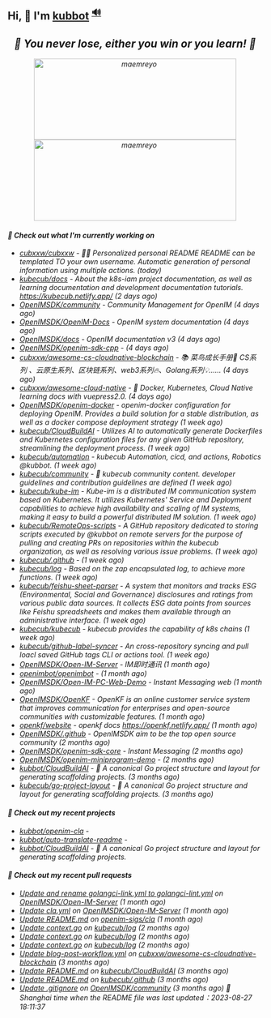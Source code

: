 ## Hi, 👋  I'm <a href="https://github.com/kubbot" target="_blank">kubbot</a> <sup><a href="https://nsddd.top" />🔊</a></sup>

<h2 align="center"><em>🌟 You never lose, either you win or you learn!<em> 💪</h2>

<p align="center">
	<img src="https://github-readme-stats.vercel.app/api?username=kubbot&theme=dracula&show_icons=true" alt="maemreyo" width="400" height="160" />
	<img src="http://github-readme-streak-stats.herokuapp.com?user=kubbot&theme=dracula&hide_border=false" alt="maemreyo" width="400" height="160"/>
</p>

</p>

#### 👷 Check out what I'm currently working on

- [cubxxw/cubxxw](https://github.com/cubxxw/cubxxw) - 🏄‍♂️ Personalized personal README README can be templated TO your own username. Automatic generation of personal information using multiple actions.    (today)
- [kubecub/docs](https://github.com/kubecub/docs) - About the k8s-iam project documentation, as well as learning documentation and development documentation tutorials. https://kubecub.netlify.app/ (2 days ago)
- [OpenIMSDK/community](https://github.com/OpenIMSDK/community) - Community Management for OpenIM (4 days ago)
- [OpenIMSDK/OpenIM-Docs](https://github.com/OpenIMSDK/OpenIM-Docs) - OpenIM system documentation (4 days ago)
- [OpenIMSDK/docs](https://github.com/OpenIMSDK/docs) - OpenIM documentation v3 (4 days ago)
- [OpenIMSDK/openim-sdk-cpp](https://github.com/OpenIMSDK/openim-sdk-cpp) -  (4 days ago)
- [cubxxw/awesome-cs-cloudnative-blockchain](https://github.com/cubxxw/awesome-cs-cloudnative-blockchain) - 📚 菜鸟成长手册🚀  CS系列 、云原生系列、区块链系列、web3系列🔥、Golang系列💡...... (4 days ago)
- [cubxxw/awesome-cloud-native](https://github.com/cubxxw/awesome-cloud-native) - 🐋 Docker, Kubernetes, Cloud Native learning docs with vuepress2.0.    (4 days ago)
- [OpenIMSDK/openim-docker](https://github.com/OpenIMSDK/openim-docker) - openim-docker configuration for deploying OpenIM. Provides a build solution for a stable distribution, as well as a docker compose deployment strategy (1 week ago)
- [kubecub/CloudBuildAI](https://github.com/kubecub/CloudBuildAI) - Utilizes AI to automatically generate Dockerfiles and Kubernetes configuration files for any given GitHub repository, streamlining the deployment process. (1 week ago)
- [kubecub/automation](https://github.com/kubecub/automation) - kubecub Automation, cicd, and actions, Robotics @kubbot. (1 week ago)
- [kubecub/community](https://github.com/kubecub/community) - 🚀 kubecub community content. developer guidelines and contribution guidelines are defined (1 week ago)
- [kubecub/kube-im](https://github.com/kubecub/kube-im) - Kube-im is a distributed IM communication system based on Kubernetes. It utilizes Kubernetes&#39; Service and Deployment capabilities to achieve high availability and scaling of IM systems, making it easy to build a powerful distributed IM solution. (1 week ago)
- [kubecub/RemoteOps-scripts](https://github.com/kubecub/RemoteOps-scripts) - A GitHub repository dedicated to storing scripts executed by @kubbot on remote servers for the purpose of pulling and creating PRs on repositories within the kubecub organization, as well as resolving various issue problems. (1 week ago)
- [kubecub/.github](https://github.com/kubecub/.github) -  (1 week ago)
- [kubecub/log](https://github.com/kubecub/log) - Based on the zap encapsulated log, to achieve more functions.  (1 week ago)
- [kubecub/feishu-sheet-parser](https://github.com/kubecub/feishu-sheet-parser) - A system that monitors and tracks ESG (Environmental, Social and Governance) disclosures and ratings from various public data sources. It collects ESG data points from sources like Feishu spreadsheets and makes them available through an administrative interface. (1 week ago)
- [kubecub/kubecub](https://github.com/kubecub/kubecub) - kubecub provides the capability of k8s chains (1 week ago)
- [kubecub/github-label-syncer](https://github.com/kubecub/github-label-syncer) - An cross-repository syncing and pull loacl saved GitHub tags CLI or actions tool. (1 week ago)
- [OpenIMSDK/Open-IM-Server](https://github.com/OpenIMSDK/Open-IM-Server) - IM即时通讯 (1 month ago)
- [openimbot/openimbot](https://github.com/openimbot/openimbot) -  (1 month ago)
- [OpenIMSDK/Open-IM-PC-Web-Demo](https://github.com/OpenIMSDK/Open-IM-PC-Web-Demo) - Instant Messaging web (1 month ago)
- [OpenIMSDK/OpenKF](https://github.com/OpenIMSDK/OpenKF) - OpenKF is an online customer service system that improves communication for enterprises and open-source communities with customizable features. (1 month ago)
- [openkf/website](https://github.com/openkf/website) - openkf docs https://openkf.netlify.app/ (1 month ago)
- [OpenIMSDK/.github](https://github.com/OpenIMSDK/.github) - OpenIMSDK aim to be the top open source community (2 months ago)
- [OpenIMSDK/openim-sdk-core](https://github.com/OpenIMSDK/openim-sdk-core) - Instant Messaging (2 months ago)
- [OpenIMSDK/openim-miniprogram-demo](https://github.com/OpenIMSDK/openim-miniprogram-demo) -  (2 months ago)
- [kubbot/CloudBuildAI](https://github.com/kubbot/CloudBuildAI) - 🔮 A canonical Go project structure and layout for generating scaffolding projects. (3 months ago)
- [kubecub/go-project-layout](https://github.com/kubecub/go-project-layout) - 🔮 A canonical Go project structure and layout for generating scaffolding projects.    (3 months ago)

#### 🌱 Check out my recent projects

- [kubbot/openim-cla](https://github.com/kubbot/openim-cla) - 
- [kubbot/auto-translate-readme](https://github.com/kubbot/auto-translate-readme) - 
- [kubbot/CloudBuildAI](https://github.com/kubbot/CloudBuildAI) - 🔮 A canonical Go project structure and layout for generating scaffolding projects.

#### 🔨 Check out my recent pull requests

- [Update and rename golangci-link.yml to golangci-lint.yml](https://github.com/OpenIMSDK/Open-IM-Server/pull/637) on [OpenIMSDK/Open-IM-Server](https://github.com/OpenIMSDK/Open-IM-Server) (1 month ago)
- [Update cla.yml](https://github.com/OpenIMSDK/Open-IM-Server/pull/634) on [OpenIMSDK/Open-IM-Server](https://github.com/OpenIMSDK/Open-IM-Server) (1 month ago)
- [Update README.md](https://github.com/openim-sigs/cla/pull/6) on [openim-sigs/cla](https://github.com/openim-sigs/cla) (1 month ago)
- [Update context.go](https://github.com/kubecub/log/pull/14) on [kubecub/log](https://github.com/kubecub/log) (2 months ago)
- [Update context.go](https://github.com/kubecub/log/pull/8) on [kubecub/log](https://github.com/kubecub/log) (2 months ago)
- [Update context.go](https://github.com/kubecub/log/pull/7) on [kubecub/log](https://github.com/kubecub/log) (2 months ago)
- [Update blog-post-workflow.yml](https://github.com/cubxxw/awesome-cs-cloudnative-blockchain/pull/25) on [cubxxw/awesome-cs-cloudnative-blockchain](https://github.com/cubxxw/awesome-cs-cloudnative-blockchain) (3 months ago)
- [Update README.md](https://github.com/kubecub/CloudBuildAI/pull/16) on [kubecub/CloudBuildAI](https://github.com/kubecub/CloudBuildAI) (3 months ago)
- [Update README.md](https://github.com/kubecub/.github/pull/1) on [kubecub/.github](https://github.com/kubecub/.github) (3 months ago)
- [Update .gitignore](https://github.com/OpenIMSDK/community/pull/21) on [OpenIMSDK/community](https://github.com/OpenIMSDK/community) (3 months ago)
 🚀 Shanghai time when the README file was last updated：2023-08-27 18:11:37
